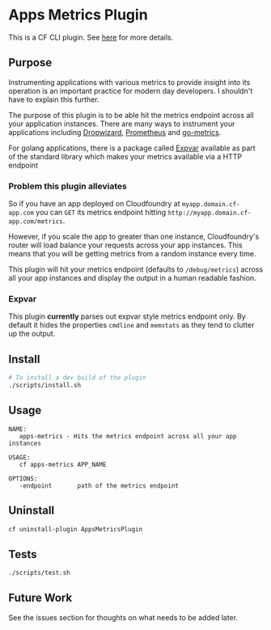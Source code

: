 # Apps Metrics Plugin

This is a CF CLI plugin. See [here][cf-cli] for more details.

## Purpose
Instrumenting applications with various metrics to provide insight into its operation is an important practice for
modern day developers. I shouldn't have to explain this further.


The purpose of this plugin is to be able hit the metrics endpoint across all your application instances.
There are many ways to instrument your applications including [Dropwizard][dropwizard], [Prometheus][prometheus] and
[go-metrics][godropwizard].


For golang applications, there is a package called [Expvar][expvar] available as part of the standard library which
makes your metrics available via a HTTP endpoint

### Problem this plugin alleviates

So if you have an app deployed on Cloudfoundry at `myapp.domain.cf-app.com` you can `GET` its metrics endpoint hitting
`http://myapp.domain.cf-app.com/metrics`.

However, if you scale the app to greater than one instance, Cloudfoundry's router will load balance your requests across
your app instances. This means that you will be getting metrics from a random instance every time.


This plugin will hit your metrics endpoint (defaults to `/debug/metrics`) across all your app instances and display the
output in a human readable fashion.

### Expvar

This plugin **currently** parses out expvar style metrics endpoint only. By default it hides the properties `cmdline`
and `memstats` as they tend to clutter up the output.

## Install
```bash
# To install a dev build of the plugin
./scripts/install.sh
```

## Usage

```
NAME:
   apps-metrics - Hits the metrics endpoint across all your app instances

USAGE:
   cf apps-metrics APP_NAME

OPTIONS:
   -endpoint       path of the metrics endpoint

```

## Uninstall

```bash
cf uninstall-plugin AppsMetricsPlugin
```

## Tests

```bash
./scripts/test.sh
```

## Future Work

See the issues section for thoughts on what needs to be added later.


[cf-cli]:       https://docs.cloudfoundry.org/cf-cli/develop-cli-plugins.html
[dropwizard]:   http://metrics.dropwizard.io/3.2.3/
[prometheus]:   https://prometheus.io/docs/practices/instrumentation/
[expvar]:       https://golang.org/pkg/expvar/
[godropwizard]: https://github.com/rcrowley/go-metrics